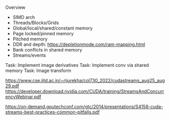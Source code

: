 Overview
- SIMD arch
- Threads/Blocks/Grids
- Global/local/shared/constant memory
- Page locked/pinned memory
- Pitched memory
- DDR and depth: https://depletionmode.com/ram-mapping.html
- Bank conflicts in shared memory
- Streams/events

Task: Implement image derivatives
Task: Implement conv via shared memory
Task: Image transform

https://www.cse.iitd.ac.in/~rijurekha/col730_2022/cudastreams_aug25_aug29.pdf
https://developer.download.nvidia.com/CUDA/training/StreamsAndConcurrencyWebinar.pdf

https://on-demand.gputechconf.com/gtc/2014/presentations/S4158-cuda-streams-best-practices-common-pitfalls.pdf
